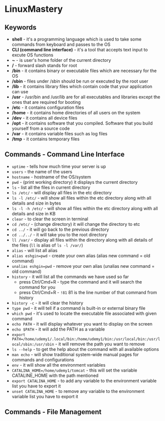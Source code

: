 # LinuxMastery

## Keywords

- **shell** - it's a programming language which is used to take some commands from keyboard and passes to the OS
- **CLI (command line interface)** - it's a tool that accepts text input to excute OS functions
- **~** - is user's home folder of the current directory
- **/** - forward slash stands for root
- **/bin** - it contains binary or executable files which are necessary for the OS
- **/sbin** - files under /sbin should be run or executed by the root user
- **/lib** - it contains library files which contain code that your application can use
- **/usr** - /usr/bin and /usr/lib are for all executables and libraries except the ones that are required for booting
- **/etc** - it contains configuration files
- **/home** - it contains home directories of all users on the system
- **/dev** - it contains all device files
- **/opt** - it contains software that you compiled. Software that you build yourself from a source code
- **/var** - it contains variable files such as log files
- **/tmp** - it contains temporary files


## Commands - Command Line Interface

- `uptime` - tells how much time your server is up
- `users` - the name of the users
- `hostname` - hostname of the OS/system
- `pwd` - (print working directory) it displays the current directory
- `ls` - list all the files in current directory
- `ls /etc/` - will display all files in the etc directory
- `ls -l /etc/` - will show all files within the etc directory along with all details and size in bytes
- `ls -l -h /etc/` - will show all files within the etc directory along with all details and size in KB
- `clear` - to clear the screen in terminal
- `cd /etc/` - (change directory) it will change the directory to etc
- `cd ../` - it will go back to the previous directory
- `cd ../../` - it will take you to the root directory
- `ll /var/` - display all files within the directory along with all details of the files (`ll` is alias of `ls -l /var/`)
- `alias` - will list all alias
- `alias eshgin=pwd` - create your own alias (alias new command = old command)
- `unalias eshgin=pwd` - remove your own alias (unalias new command = old command)
- `history` - it will list all the commands we have used so far
    - press Ctrl/Cmd+R - type the command and it will search the command for you
    - press Ctrl/Cmd+R - `!81` 81 is the line number of that command from history
- `history -c` - it will clear the history
- `type pwd` - it will tell if a command is built-in or external binary file
- `which pwd` - it's used to locate the executable file associated with given command
- `echo PATH` - it will display whatever you want to display on the screen
- `echo $PATH` - it will add the PATH as a variable
- `export PATH=/home/udemy1/.local/bin:/home/udemy1/bin:/usr/local/bin:/usr/local/sbin:/usr/sbin` - it will remove the path you want to remove
- `ls --help` - to get the help about the command with all available options
- `man echo` - will show traditional system-wide manual pages for commands and configurations
- `env` - it will show all the environment variables
- `CATALINA_HOME=/home/udemy1/tomcat` - this will set the variable CATALINE_HOME with the path mentioned
- `export CATALINA_HOME` - to add any variable to the environment variable list you have to export it
- `unset CATALINA_HOME` - to remove any variable to the environment variable list you have to export it

## Commands - File Management

